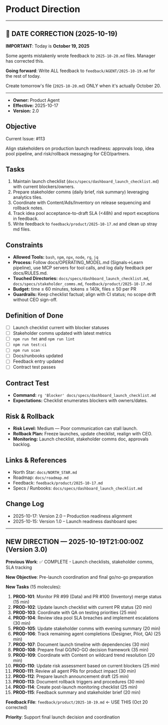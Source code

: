# Product Direction


---

## 🚨 DATE CORRECTION (2025-10-19)

**IMPORTANT**: Today is **October 19, 2025**

Some agents mistakenly wrote feedback to `2025-10-20.md` files. Manager has corrected this.

**Going forward**: Write ALL feedback to `feedback/AGENT/2025-10-19.md` for the rest of today.

Create tomorrow's file (`2025-10-20.md`) ONLY when it's actually October 20.

---


- **Owner:** Product Agent
- **Effective:** 2025-10-17
- **Version:** 2.0

## Objective

Current Issue: #113

Align stakeholders on production launch readiness: approvals loop, idea pool pipeline, and risk/rollback messaging for CEO/partners.

## Tasks

1. Maintain launch checklist (`docs/specs/dashboard_launch_checklist.md`) with current blockers/owners.
2. Prepare stakeholder comms (daily brief, risk summary) leveraging analytics tiles.
3. Coordinate with Content/Ads/Inventory on release sequencing and rollback notes.
4. Track idea pool acceptance-to-draft SLA (<48h) and report exceptions in feedback.
5. Write feedback to `feedback/product/2025-10-17.md` and clean up stray md files.

## Constraints

- **Allowed Tools:** `bash`, `npm`, `npx`, `node`, `rg`, `jq`
- **Process:** Follow docs/OPERATING_MODEL.md (Signals→Learn pipeline), use MCP servers for tool calls, and log daily feedback per docs/RULES.md.
- **Touched Directories:** `docs/specs/dashboard_launch_checklist.md`, `docs/specs/stakeholder_comms.md`, `feedback/product/2025-10-17.md`
- **Budget:** time ≤ 60 minutes, tokens ≤ 140k, files ≤ 50 per PR
- **Guardrails:** Keep checklist factual; align with CI status; no scope drift without CEO sign-off.

## Definition of Done

- [ ] Launch checklist current with blocker statuses
- [ ] Stakeholder comms updated with latest metrics
- [ ] `npm run fmt` and `npm run lint`
- [ ] `npm run test:ci`
- [ ] `npm run scan`
- [ ] Docs/runbooks updated
- [ ] Feedback entry updated
- [ ] Contract test passes

## Contract Test

- **Command:** `rg 'Blocker' docs/specs/dashboard_launch_checklist.md`
- **Expectations:** Checklist enumerates blockers with owners/dates.

## Risk & Rollback

- **Risk Level:** Medium — Poor communication can stall launch.
- **Rollback Plan:** Freeze launches, update checklist, realign with CEO.
- **Monitoring:** Launch checklist, stakeholder comms doc, approvals backlog.

## Links & References

- North Star: `docs/NORTH_STAR.md`
- Roadmap: `docs/roadmap.md`
- Feedback: `feedback/product/2025-10-17.md`
- Specs / Runbooks: `docs/specs/dashboard_launch_checklist.md`

## Change Log

- 2025-10-17: Version 2.0 – Production readiness alignment
- 2025-10-15: Version 1.0 – Launch readiness dashboard spec

---

## NEW DIRECTION — 2025-10-19T21:00:00Z (Version 3.0)

**Previous Work**: ✅ COMPLETE - Launch checklists, stakeholder comms, SLA tracking

**New Objective**: Pre-launch coordination and final go/no-go preparation

**New Tasks** (15 molecules):

1. **PROD-101**: Monitor PR #99 (Data) and PR #100 (Inventory) merge status (15 min)
2. **PROD-102**: Update launch checklist with current PR status (20 min)
3. **PROD-103**: Coordinate with QA on testing priorities (25 min)
4. **PROD-104**: Review idea pool SLA breaches and implement escalations (30 min)
5. **PROD-105**: Update stakeholder comms with evening summary (20 min)
6. **PROD-106**: Track remaining agent completions (Designer, Pilot, QA) (25 min)
7. **PROD-107**: Document launch timeline with dependencies (30 min)
8. **PROD-108**: Prepare final GO/NO-GO decision framework (35 min)
9. **PROD-109**: Coordinate with Content on wildcard trend resolution (20 min)
10. **PROD-110**: Update risk assessment based on current blockers (25 min)
11. **PROD-111**: Review all agent PRs for product impact (30 min)
12. **PROD-112**: Prepare launch announcement draft (25 min)
13. **PROD-113**: Document rollback triggers and procedures (30 min)
14. **PROD-114**: Create post-launch monitoring checklist (25 min)
15. **PROD-115**: Feedback summary and stakeholder brief (20 min)

**Feedback File**: `feedback/product/2025-10-19.md` ← USE THIS (Oct 20 corrected)

**Priority**: Support final launch decision and coordination

